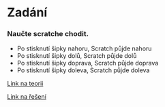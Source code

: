 # Zadání

### Naučte scratche chodit.
- Po stisknutí šipky nahoru, Scratch půjde nahoru
- Po stisknutí šipky dolů, Scratch půjde dolů
- Po stisknutí šipky doprava, Scratch půjde doprava
- Po stisknutí šipky doleva, Scratch půjde doleva

[Link na teorii](teorie.md)

[Link na řešení](%C5%99e%C5%A1en%C3%AD.md)